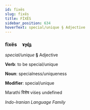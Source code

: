 ```yaml
---
id: fixës
slug: fixës
title: FİXËS
sidebar_position: 634
hoverText: special/unique § Adjective
---
```


### fixës&emsp;<span kind="abugida">ɤɟɋ́ʇ</span>

*special/unique* **§** Adjective

**Verb**: to be special/unique

**Noun**: specialness/uniqueness

**Modifier**: special/unique

Marathi विशेष viśeṣ undefined

*Indo-Iranian Language Family*